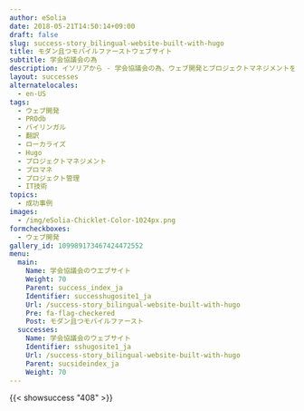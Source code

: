 ```yaml
---
author: eSolia
date: 2018-05-21T14:50:14+09:00
draft: false
slug: success-story_bilingual-website-built-with-hugo
title: モダン且つモバイルファーストウェブサイト
subtitle: 学会協議会の為
description: イソリアから - 学会協議会の為、ウェブ開発とプロジェクトマネジメントを実施し、バイリンガルかつスマホ表示でも見やすいサイトを立ち上げました。
layout: successes
alternatelocales:
  - en-US
tags:
  - ウェブ開発
  - PROdb
  - バイリンガル
  - 翻訳
  - ローカライズ
  - Hugo
  - プロジェクトマネジメント
  - プロマネ
  - プロジェクト管理
  - IT技術
topics:
  - 成功事例
images:  
  - /img/eSolia-Chicklet-Color-1024px.png
formcheckboxes:
  - ウェブ開発
gallery_id: 109989173467424472552
menu:
  main:
    Name: 学会協議会のウエブサイト
    Weight: 70
    Parent: success_index_ja
    Identifier: successhugosite1_ja
    Url: /success-story_bilingual-website-built-with-hugo
    Pre: fa-flag-checkered
    Post: モダン且つモバイルファースト
  successes:
    Name: 学会協議会のウェブサイト
    Identifier: sshugosite1_ja
    Url: /success-story_bilingual-website-built-with-hugo
    Parent: sucsideindex_ja
    Weight: 70
---
```


{{< showsuccess "408" >}}

